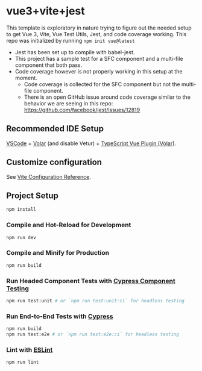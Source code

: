 # vue3+vite+jest

This template is exploratory in nature trying to figure out the needed setup to get Vue 3, Vite, Vue Test Utils, Jest, and code coverage working.
This repo was initialized by running `npm init vue@latest`

* Jest has been set up to compile with babel-jest.
* This project has a sample test for a SFC component and a multi-file component that both pass.
* Code coverage however is not properly working in this setup at the moment.
  * Code coverage is collected for the SFC component but not the multi-file component.
  * There is an open GitHub issue around code coverage similar to the behavior we are seeing in this repo: https://github.com/facebook/jest/issues/12819

## Recommended IDE Setup

[VSCode](https://code.visualstudio.com/) + [Volar](https://marketplace.visualstudio.com/items?itemName=Vue.volar) (and disable Vetur) + [TypeScript Vue Plugin (Volar)](https://marketplace.visualstudio.com/items?itemName=Vue.vscode-typescript-vue-plugin).

## Customize configuration

See [Vite Configuration Reference](https://vitejs.dev/config/).

## Project Setup

```sh
npm install
```

### Compile and Hot-Reload for Development

```sh
npm run dev
```

### Compile and Minify for Production

```sh
npm run build
```

### Run Headed Component Tests with [Cypress Component Testing](https://on.cypress.io/component)

```sh
npm run test:unit # or `npm run test:unit:ci` for headless testing
```

### Run End-to-End Tests with [Cypress](https://www.cypress.io/)

```sh
npm run build
npm run test:e2e # or `npm run test:e2e:ci` for headless testing
```

### Lint with [ESLint](https://eslint.org/)

```sh
npm run lint
```
